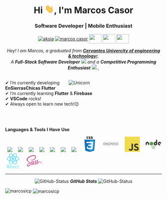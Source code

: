 <h1 align="center">Hi <img src="https://raw.githubusercontent.com/ABSphreak/ABSphreak/master/gifs/Hi.gif" width="30px">, I'm Marcos Casor</h1>
<h3 align="center">Software Developer | Mobile Enthusiast</h3>
<p align="center">
  <a href="https://www.linkedin.com/in/marcos-casor-pressacco-086ab321/" target="blank">
    <img align="center" src="https://cdn.jsdelivr.net/npm/simple-icons@3.0.1/icons/linkedin.svg" alt="aksia" height="30" width="40" /></a>
  <a href="https://www.facebook.com/marcos.casor/" target="blank">
    <img align="center" src="https://cdn.jsdelivr.net/npm/simple-icons@3.0.1/icons/facebook.svg" alt="marcos casor" height="30" width="40" /></a>
  <a href="mailto: marcos.casor@gmail.com">
    <img align="center" src="https://simpleicons.org/icons/gmail.svg" height="30" width="40" /></a>
  <a href="https://www.instagram.com/marcos.casor/" target="blank">
    <img align="center" src="https://simpleicons.org/icons/instagram.svg" height="30" width="40" /></a>
  <a href="https://twitter.com/marcosicp/" target="blank">
    <img align="center" src="https://simpleicons.org/icons/twitter.svg" height="30" width="40" /></a>
</p>



<p align="center">
  <em>
    Hey! I am Marcos, a graduated from <a href="https://www.cervantes.edu.ar/"> <b>Cervantes Univercity of engineering & technology</b>r</a>. <br>
    A <b>Full-Stack Software Developer</b> <img src="https://github.com/TheDudeThatCode/TheDudeThatCode/blob/master/Assets/Developer.gif" width="30px"> and a <b>Competitive Programming Enthusiast</b>&nbsp;<img src="https://github.com/TheDudeThatCode/TheDudeThatCode/blob/master/Assets/Designer.gif" width="36px">&nbsp,<br>
  </em> 
  <br>
</p>

<img align="right" width=300px alt="Unicorn" src="https://media.giphy.com/media/FPbnShq1h1IS5FQyPD/giphy.gif" />

✔ I’m currently developing **EnSierrasChicas** **Flutter**<br>
✔ I’m currently learning **Flutter** & **Firebase**<br>
✔ **VSCode** rocks!<br>
✔ Always open to learn new tech!😉<br>
<br><br><br>
 

**Languages** **&** **Tools** **I** **Have** **Use**
<p align="left">
  <code> <img height="50" src="https://github.com/uannabi/-/blob/master/resource/jp.svg"> </code>
  <code> <img height="50" src="https://github.com/uannabi/-/blob/master/resource/docker-ar21.svg"> </code>
  <code> <img height="50" src="https://github.com/uannabi/-/blob/master/resource/git.svg"> </code>
  <code> <img height="50" src="https://github.com/uannabi/-/blob/master/resource/linux-ar21.svg"> </code>
  <code> <img height="50" src="https://github.com/uannabi/-/blob/master/resource/other/mongodb-ar21.svg"> </code>
  <code> <img height="50" src="https://github.com/uannabi/-/blob/master/resource/other/sqlite-ar21.svg"> </code>
  <code> <img height="50" src="https://github.com/uannabi/-/blob/master/resource/other/mysql-ar21.svg"> </code>
  <code> <img height="50" src="https://raw.githubusercontent.com/devicons/devicon/master/icons/css3/css3-original-wordmark.svg"> </code>
  <code> <img height="50" src="https://raw.githubusercontent.com/devicons/devicon/master/icons/express/express-original-wordmark.svg"> </code>
  <code> <img height="50" src="https://raw.githubusercontent.com/devicons/devicon/master/icons/javascript/javascript-original.svg"> </code>
  <code> <img height="50" src="https://raw.githubusercontent.com/devicons/devicon/master/icons/nodejs/nodejs-original-wordmark.svg"> </code>
  <code> <img height="50" src="https://raw.githubusercontent.com/devicons/devicon/master/icons/react/react-original-wordmark.svg"> </code>
  <code> <img height="50" src="https://raw.githubusercontent.com/devicons/devicon/master/icons/sass/sass-original.svg"> </code>
  <hr>
  <p align="center">
    <img src="https://media.giphy.com/media/8UHRm5oY4k4FDxq5QG/giphy.gif" width="30px" alt="GitHub-Status"/>&nbsp;<i><b>GitHub Stats</b></i>
    <img src="https://media.giphy.com/media/8UHRm5oY4k4FDxq5QG/giphy.gif" width="30px" alt="GitHub-Status"/>
</p>
  <p><img align="left" src="https://github-readme-stats.vercel.app/api/top-langs?username=marcosicp&show_icons=true&locale=en&layout=compact" alt="marcosicp" /></p>

<p>&nbsp;<img align="center" src="https://github-readme-stats.vercel.app/api?username=marcosicp&show_icons=true&locale=en" alt="marcosicp" width="410" /></p>

